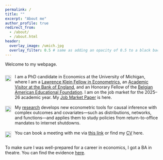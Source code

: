 ```yaml
---
permalink: /
title: ""
excerpt: "About me"
author_profile: true
redirect_from: 
  - /about/
  - /about.html
header:
  overlay_image: /umich.jpg
  overlay_filter: 0.5 # same as adding an opacity of 0.5 to a black background
---
```


Welcome to my webpage. 

<div style="margin: 1.5rem 0;">

  <p style="display: flex; align-items: flex-start; margin-bottom: 1rem;">
    <img src="/images/favicon.ico" alt="DVD icon" width="20" style="margin-right: 0.75rem; margin-top: 0.25rem; flex-shrink: 0;"/> 
    <span>I am a PhD candidate in Economics at the University of Michigan, where I am a <a href="https://lsa.umich.edu/econ/doctoral-program/awards---fellowships/lawrence-klein-fellowship-in-econometrics.html">Lawrence Klein Fellow in Econometrics</a>, an <a href="https://www.bankofengland.co.uk/">Academic Visitor at the Bank of England</a>, and an Honorary Fellow of the <a href="https://baef.be/">Belgian American Educational Foundation</a>. I am on the job market for the 2025–26 academic year. My <a href="https://www.davidvandijcke.com/files/r3d_latest.pdf">Job Market Paper</a> is here.</span>
  </p>

  <p style="display: flex; align-items: flex-start; margin-bottom: 1rem;">
    <img src="/images/favicon.ico" alt="DVD icon" width="20" style="margin-right: 0.75rem; margin-top: 0.25rem; flex-shrink: 0;"/> 
    <span>My <a href="https://davidvandijcke.com/research">research</a> develops new econometric tools for causal inference with complex outcomes and covariates—such as distributions, networks, and functions—and applies them to study policies from return-to-office mandates to internet shutdowns.</span>
  </p>

  <p style="display: flex; align-items: flex-start; margin-bottom: 1rem;">
    <img src="/images/favicon.ico" alt="DVD icon" width="20" style="margin-right: 0.75rem; margin-top: 0.25rem; flex-shrink: 0;"/> 
    <span>You can book a meeting with me via <a href="https://calendar.app.google/dKeDaigmFwnJPm8s6">this link</a> or find my <a href="https://davidvandijcke.com/cv">CV</a> here.</span>
  </p>

</div>

<sup></sup>To make sure I was well-prepared for a career in economics, I got a BA in theatre. You can find the evidence <a href="https://davidvandijcke.com/performing-arts">here</a>.<sup></sup>
